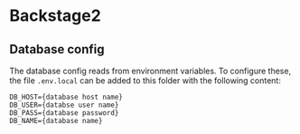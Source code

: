 # Backstage2 #

## Database config ##
The database config reads from environment variables.
To configure these, the file `.env.local` can be added to this folder with the following content:

```
DB_HOST={database host name}
DB_USER={databse user name}
DB_PASS={database password}
DB_NAME={database name}
```
